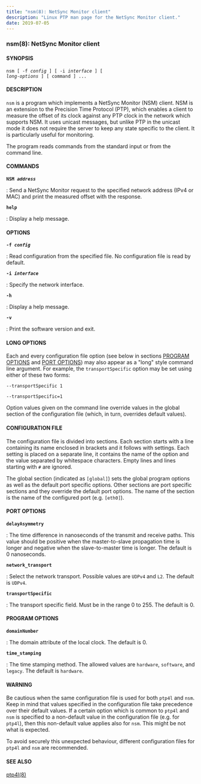 ```yaml
---
title: "nsm(8): NetSync Monitor client"
description: "Linux PTP man page for the NetSync Monitor client."
date: 2019-07-05
---
```


### nsm(8): NetSync Monitor client

#### SYNOPSIS

<code>nsm [ -f _config_ ] [ -i _interface_ ] [ _long-options_ ] [ command ] ...</code>

#### DESCRIPTION

`nsm` is a program which implements a NetSync Monitor (NSM) client. NSM is an extension to the Precision Time Protocol (PTP), which enables a client to measure the offset of its clock against any PTP clock in the network which supports NSM. It uses unicast messages, but unlike PTP in the unicast mode it does not require the server to keep any state specific to the client. It is particularly useful for monitoring.

The program reads commands from the standard input or from the command line.

#### COMMANDS

<code>**NSM _address_**</code>

: Send a NetSync Monitor request to the specified network address (IPv4 or MAC) and print the measured offset with the response.

<code>**help**</code>

: Display a help message.

#### OPTIONS

<code>**-f _config_**</code>

: Read configuration from the specified file. No configuration file is read by default.

<code>**-i _interface_**</code>

: Specify the network interface.

<code>**-h**</code>

: Display a help message.

<code>**-v**</code>

: Print the software version and exit.

#### LONG OPTIONS

Each and every configuration file option (see below in sections [PROGRAM OPTIONS](#program-options) and [PORT OPTIONS](#port-options)) may also appear as a "long" style command line argument. For example, the `transportSpecific` option may be set using either of these two forms:

<code>-\-transportSpecific 1</code>

<code>-\-transportSpecific=1</code>

Option values given on the command line override values in the global section of the configuration file (which, in turn, overrides default values).

#### CONFIGURATION FILE

The configuration file is divided into sections. Each section starts with a line containing its name enclosed in brackets and it follows with settings. Each setting is placed on a separate line, it contains the name of the option and the value separated by whitespace characters. Empty lines and lines starting with `#` are ignored.

The global section (indicated as `[global]`) sets the global program options as well as the default port specific options. Other sections are port specific sections and they override the default port options. The name of the section is the name of the configured port (e.g. `[eth0]`).

#### PORT OPTIONS

<code>**delayAsymmetry**</code>

: The time difference in nanoseconds of the transmit and receive paths. This value should be positive when the master-to-slave propagation time is longer and negative when the slave-to-master time is longer. The default is 0 nanoseconds.

<code>**network_transport**</code>

: Select the network transport. Possible values are `UDPv4` and `L2`. The default is `UDPv4`.

<code>**transportSpecific**</code>

: The transport specific field. Must be in the range 0 to 255. The default is 0.

#### PROGRAM OPTIONS

<code>**domainNumber**</code>

: The domain attribute of the local clock. The default is 0.

<code>**time_stamping**</code>

: The time stamping method. The allowed values are `hardware`, `software`, and `legacy`. The default is `hardware`.

#### WARNING

Be cautious when the same configuration file is used for both `ptp4l` and `nsm`.  Keep in mind that values specified in the configuration file take precedence over their default values. If a certain option which is common to `ptp4l` and `nsm` is specified to a non-default value in the configuration file (e.g. for `ptp4l`), then this non-default value applies also for `nsm`. This might be not what is expected.

To avoid securely this unexpected behaviour, different configuration files for `ptp4l` and `nsm` are recommended.

#### SEE ALSO

[ptp4l(8)](/documentation/ptp4l)